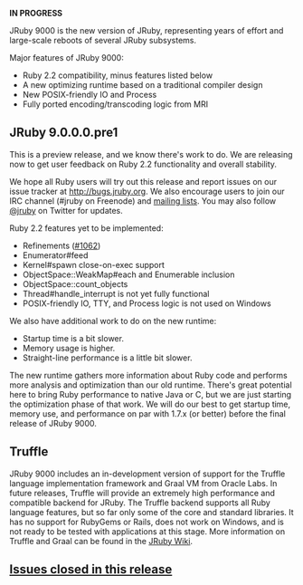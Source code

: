 **IN PROGRESS**

JRuby 9000 is the new version of JRuby, representing years of effort and large-scale reboots of several JRuby subsystems.

Major features of JRuby 9000:

* Ruby 2.2 compatibility, minus features listed below
* A new optimizing runtime based on a traditional compiler design
* New POSIX-friendly IO and Process
* Fully ported encoding/transcoding logic from MRI

## JRuby 9.0.0.0.pre1

This is a preview release, and we know there's work to do. We are releasing now to get user feedback on Ruby 2.2 functionality and overall stability.

We hope all Ruby users will try out this release and report issues on our issue tracker at http://bugs.jruby.org. We also encourage users to join our IRC channel (#jruby on Freenode) and [mailing lists](https://github.com/jruby/jruby/wiki/MailingLists). You may also follow [@jruby](http://twitter.com/jruby) on Twitter for updates.

Ruby 2.2 features yet to be implemented:

* Refinements ([#1062](https://github.com/jruby/jruby/issues/1062))
* Enumerator#feed
* Kernel#spawn close-on-exec support
* ObjectSpace::WeakMap#each and Enumerable inclusion
* ObjectSpace::count_objects
* Thread#handle_interrupt is not yet fully functional
* POSIX-friendly IO, TTY, and Process logic is not used on Windows

We also have additional work to do on the new runtime:

* Startup time is a bit slower.
* Memory usage is higher.
* Straight-line performance is a little bit slower.

The new runtime gathers more information about Ruby code and performs more analysis and optimization than our old runtime. There's great potential here to bring Ruby performance to native Java or C, but we are just starting the optimization phase of that work. We will do our best to get startup time, memory use, and performance on par with 1.7.x (or better) before the final release of JRuby 9000.

## Truffle

JRuby 9000 includes an in-development version of support for the Truffle language implementation framework and Graal VM from Oracle Labs. In future releases, Truffle will provide an extremely high performance and compatible backend for JRuby. The Truffle backend supports all Ruby language features, but so far only some of the core and standard libraries. It has no support for RubyGems or Rails, does not work on Windows, and is not ready to be tested with applications at this stage. More information on Truffle and Graal can be found in the [JRuby Wiki](https://github.com/jruby/jruby/wiki/Truffle).

## [Issues closed in this release](https://github.com/jruby/jruby/milestones/JRuby%209.0.0.0-pre1)